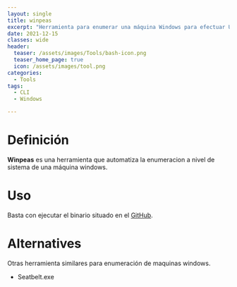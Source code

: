 ```yaml
---
layout: single
title: winpeas
excerpt: "Herramienta para enumerar una máquina Windows para efectuar User Pivoting o Privilege Escalation."
date: 2021-12-15
classes: wide
header:
  teaser: /assets/images/Tools/bash-icon.png
  teaser_home_page: true
  icon: /assets/images/tool.png
categories:
  - Tools
tags:
  - CLI
  - Windows

---
```



# Definición
**Winpeas** es una herramienta que automatiza la enumeracion a nivel de sistema de una máquina windows.

# Uso
Basta con ejecutar el binario situado en el [GitHub](https://github.com/carlospolop/PEASS-ng/tree/master/winPEAS).

# Alternatives
Otras herramienta similares para enumeración de maquinas windows. 
- Seatbelt.exe
